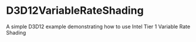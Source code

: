 # D3D12VariableRateShading
A simple D3D12 example demonstrating how to use Intel Tier 1 Variable Rate Shading
